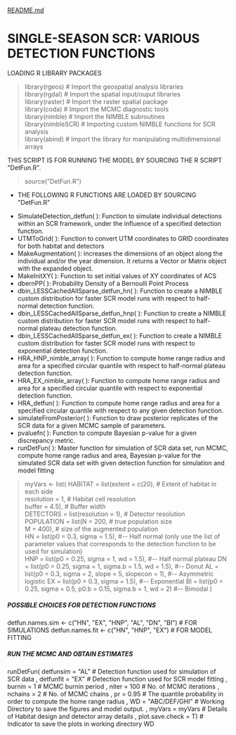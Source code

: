 [README.md](https://github.com/soumenstat89/DetFun/files/7032571/README.md)

#  SINGLE-SEASON SCR: VARIOUS DETECTION FUNCTIONS 

LOADING R LIBRARY PACKAGES

> library(rgeos)                     # Import the geospatial analysis libraries  
> library(rgdal)                     # Import the spatial input/ouput libraries  
> library(raster)                    # Import the raster spatial package  
> library(coda)                      # Import the MCMC diagnostic tools  
> library(nimble)                    # Import the NIMBLE subroutines  
> library(nimbleSCR)                 #  Importing custom NIMBLE functions for SCR analysis   
> library(abind)                     # Import the library for manipulating multidimensional arrays  


THIS SCRIPT IS FOR RUNNING THE MODEL BY SOURCING THE R SCRIPT "DetFun.R".
> source("DetFun.R")

* THE FOLLOWING R FUNCTIONS ARE LOADED BY SOURCING "DetFun.R"

+ SimulateDetection_detfun( ): Function to simulate individual detections within an SCR framework, under the influence of a specified detection function.
+ UTMToGrid( ): Function to convert UTM coordinates to GRID coordinates for both habitat and detectors
+ MakeAugmentation( ): increases the dimensions of an object along the individual and/or the year dimension. It returns a Vector or Matrix object with the expanded object.
+ MakeInitXY( ): Function to set initial values of XY coordinates of ACS
+ dbernPP( ): Probability Density of a Bernoulli Point Process 
+ dbin_LESSCachedAllSparse_detfun_hn( ): Function to create a NIMBLE custom distribution for faster SCR model runs with respect to half-normal detection function.
+ dbin_LESSCachedAllSparse_detfun_hnp( ): Function to create a NIMBLE custom distribution for faster SCR model runs with respect to half-normal plateau detection function.
+ dbin_LESSCachedAllSparse_detfun_ex( ): Function to create a NIMBLE custom distribution for faster SCR model runs with respect to exponential detection function.
+ HRA_HNP_nimble_array( ): Function to compute home range radius and area for a specified circular quantile with respect to half-normal plateau detection function.
+ HRA_EX_nimble_array( ): Function to compute home range radius and area for a specified circular quantile with respect to exponential detection function.
+ HRA_detfun( ): Function to compute home range radius and area for a specified circular quantile with respect to any given detection function.
+ simulateFromPosterior( ): Function to draw posterior replicates of the SCR data for a given MCMC sample of parameters.
+ pvaluefn( ): Function to compute Bayesian p-value for a given discrepancy metric.
+ runDetFun( ): Master function for simulation of SCR data set, run MCMC, compute home range radius and area, Bayesian p-value for the simulated SCR data set with given detection function for simulation and model fitting

> myVars <- list(
  HABITAT =    list(extent     = c(20), # Extent of habitat in each side  
                    resolution = 1,  # Habitat cell resolution  
                    buffer     = 4.5),    # Buffer width   
  DETECTORS =  list(resolution = 1),  # Detector resolution       
  POPULATION = list(N = 200,               # true population size  
                    M = 400),              # size of the augmented population  
  HN = list(p0  = 0.3, sigma = 1.5), #-- Half normal (only use the list of parameter values that corresponds to the detection function to be used for simulation)  
  HNP = list(p0  = 0.25, sigma = 1, wd = 1.5), #-- Half normal plateau
  DN = list(p0 = 0.25, sigma = 1, sigma.b = 1.5, wd = 1.5), #-- Donut
  AL = list(p0 = 0.3, sigma = 2, slope = 5, slopecon = 1), #-- Asymmetric logistic 
  EX = list(p0 = 0.3, sigma = 1.5), #-- Exponential 
  BI = list(p0 = 0.25, sigma = 0.5, p0.b = 0.15, sigma.b = 1, wd = 2) #-- Bimodal 
)

##### POSSIBLE CHOICES FOR DETECTION FUNCTIONS 
detfun.names.sim <- c("HN", "EX", "HNP", "AL", "DN", "BI") # FOR SIMULATIONS
detfun.names.fit <- c("HN", "HNP", "EX") # FOR MODEL FITTING


##### RUN THE MCMC AND OBTAIN ESTIMATES 
runDetFun(
  detfunsim = "AL"             # Detection function used for simulation of SCR data
  , detfunfit = "EX"              # Detection function used for SCR model fitting
  , burnin = 1                      # MCMC burnin period
  , niter =   100                   # No. of MCMC iterations
  , nchains =  2                   # No. of MCMC chains
  , pr = 0.95                        # The quantile probability in order to compute the home range radius 
  , WD = "ABC/DEF/GHI"   # Working Directory to save the figures and model output.
  , myVars = myVars          # Details of Habitat design and detector array details
  , plot.save.check = T)      # Indicator to save the plots in working directory WD 



